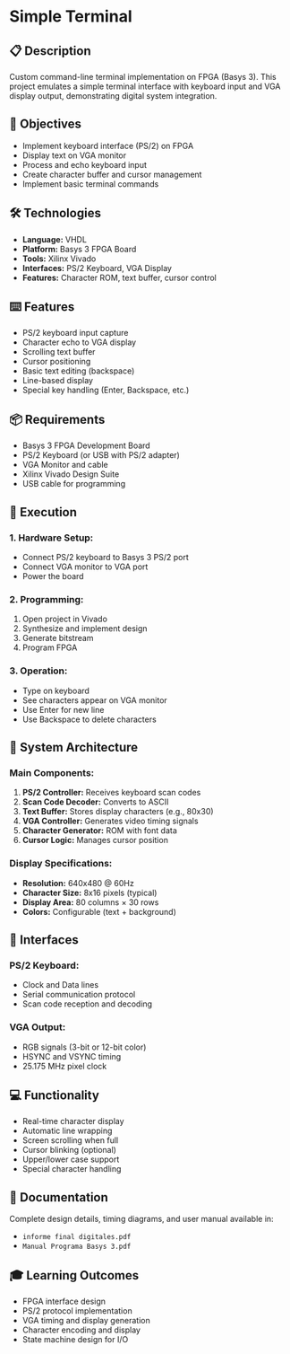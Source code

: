 # Simple Terminal

## 📋 Description
Custom command-line terminal implementation on FPGA (Basys 3). This project emulates a simple terminal interface with keyboard input and VGA display output, demonstrating digital system integration.

## 🎯 Objectives
- Implement keyboard interface (PS/2) on FPGA
- Display text on VGA monitor
- Process and echo keyboard input
- Create character buffer and cursor management
- Implement basic terminal commands

## 🛠️ Technologies
- **Language:** VHDL
- **Platform:** Basys 3 FPGA Board
- **Tools:** Xilinx Vivado
- **Interfaces:** PS/2 Keyboard, VGA Display
- **Features:** Character ROM, text buffer, cursor control

## ⌨️ Features
- PS/2 keyboard input capture
- Character echo to VGA display
- Scrolling text buffer
- Cursor positioning
- Basic text editing (backspace)
- Line-based display
- Special key handling (Enter, Backspace, etc.)

## 📦 Requirements
- Basys 3 FPGA Development Board
- PS/2 Keyboard (or USB with PS/2 adapter)
- VGA Monitor and cable
- Xilinx Vivado Design Suite
- USB cable for programming

## 🚀 Execution

### 1. Hardware Setup:
- Connect PS/2 keyboard to Basys 3 PS/2 port
- Connect VGA monitor to VGA port
- Power the board

### 2. Programming:
1. Open project in Vivado
2. Synthesize and implement design
3. Generate bitstream
4. Program FPGA

### 3. Operation:
- Type on keyboard
- See characters appear on VGA monitor
- Use Enter for new line
- Use Backspace to delete characters

## 📐 System Architecture

### Main Components:
1. **PS/2 Controller:** Receives keyboard scan codes
2. **Scan Code Decoder:** Converts to ASCII
3. **Text Buffer:** Stores display characters (e.g., 80x30)
4. **VGA Controller:** Generates video timing signals
5. **Character Generator:** ROM with font data
6. **Cursor Logic:** Manages cursor position

### Display Specifications:
- **Resolution:** 640x480 @ 60Hz
- **Character Size:** 8x16 pixels (typical)
- **Display Area:** 80 columns × 30 rows
- **Colors:** Configurable (text + background)

## 🔌 Interfaces

### PS/2 Keyboard:
- Clock and Data lines
- Serial communication protocol
- Scan code reception and decoding

### VGA Output:
- RGB signals (3-bit or 12-bit color)
- HSYNC and VSYNC timing
- 25.175 MHz pixel clock

## 💻 Functionality
- Real-time character display
- Automatic line wrapping
- Screen scrolling when full
- Cursor blinking (optional)
- Upper/lower case support
- Special character handling

## 📄 Documentation
Complete design details, timing diagrams, and user manual available in:
- `informe final digitales.pdf`
- `Manual Programa Basys 3.pdf`

## 🎓 Learning Outcomes
- FPGA interface design
- PS/2 protocol implementation
- VGA timing and display generation
- Character encoding and display
- State machine design for I/O
